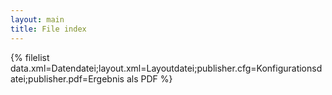 ```yaml
---
layout: main
title: File index
---
```

{% filelist data.xml=Datendatei;layout.xml=Layoutdatei;publisher.cfg=Konfigurationsdatei;publisher.pdf=Ergebnis als PDF %}